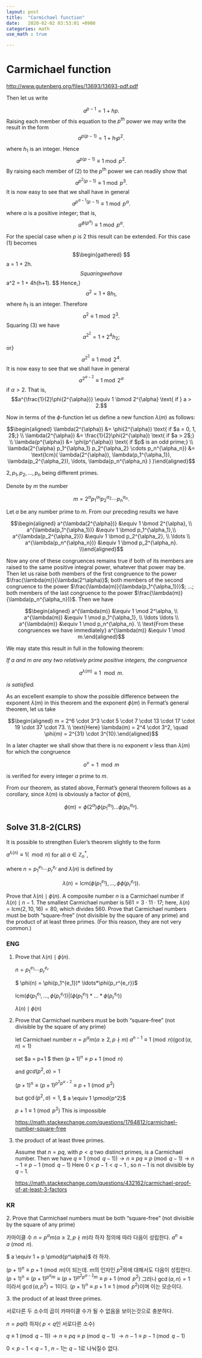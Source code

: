 ```yaml
---
layout: post
title:  "Carmichael function"
date:   2020-02-02 03:53:01 +0900
categories: math
use_math : true

---
```





Carmichael function
===================

<http://www.gutenberg.org/files/13693/13693-pdf.pdf>

Then let us write

$$a^{p-1} = 1 + hp.  $$
Raising each member of this equation to the $p^{\text{th}}$ power we may write the result in the form
$$a^{p(p-1)} = 1 + h_1p^2.  $$
where $h_1$ is an integer. Hence
$$a^{p(p-1)} \equiv 1 \bmod p^2.  $$
By raising each member of (2) to the $p^{\text{th}}$
power we can readily show that
$$a^{p^2(p-1)} \equiv 1 \bmod p^3.  $$
It is now easy to see that we shall have in general
$$a^{p^{\alpha - 1}(p-1)} \equiv 1 \bmod p^{\alpha}.  $$
where $\alpha$ is a positive integer; that is,
$$a^{\phi(p^{\alpha})} \equiv 1 \bmod p^{\alpha}.$$

For the special case when $p$ is 2 this result can be extended. For this
case (1) becomes

$$\begin{gathered}
$$ a = 1 + 2h. $$
Squaring we have
$$ a^2 = 1 + 4h(h+1). $$
Hence,}
$$ a^2 = 1+8h_1, $$
where $h_1$ is an integer. Therefore
$$ a^2 \equiv 1 \bmod 2^3. $$
Squaring (3) we have
$$ a^{2^2} = 1 + 2^4h_2; $$
or}
$$ a^{2^2} \equiv 1 \bmod 2^4. $$
It is now easy to see that we shall have in general
$$ a^{2^{\alpha-2}} \equiv 1 \bmod 2^{\alpha} $$
if $\alpha > 2$. That is,
$$a^{\frac{1}{2}\phi(2^{\alpha})} \equiv 1 \bmod 2^{\alpha} \text{ if } a > 2.$$

Now in terms of the $\phi$-function let us define a new function
$\lambda(m)$ as follows:

$$\begin{aligned}
\lambda(2^{\alpha}) &= \phi(2^{\alpha}) \text{ if $a = 0, 1, 2$;} \\
\lambda(2^{\alpha}) &= \frac{1}{2}\phi(2^{\alpha})
                                               \text{ if $a > 2$;} \\
\lambda(p^{\alpha}) &= \phi(p^{\alpha})
                                   \text{ if $p$ is an odd prime;} \\
\lambda(2^{\alpha} p_1^{\alpha_1} p_2^{\alpha_2} \cdots p_n^{\alpha_n}) 
&= \text{lcm}(
    \lambda(2^{\alpha}),
    \lambda(p_1^{\alpha_1}),
    \lambda(p_2^{\alpha_2}), \ldots, \lambda(p_n^{\alpha_n}
    )
)\end{aligned}$$

$2, p_1, p_2, \ldots, p_n$ being different primes.

Denote by $m$ the number

$$m = 2^{\alpha}p_1^{\alpha_1}p_2^{\alpha_2} \cdots p_n^{\alpha_n}.$$

Let $a$ be any number prime to $m$. From our preceding results we have

$$\begin{aligned}
a^{\lambda(2^{\alpha})}     &\equiv 1 \bmod 2^{\alpha}, \\
a^{\lambda(p_1^{\alpha_1})} &\equiv 1 \bmod p_1^{\alpha_1},\\
a^{\lambda(p_2^{\alpha_2})} &\equiv 1 \bmod p_2^{\alpha_2}, \\
\ldots \\
a^{\lambda(p_n^{\alpha_n})} &\equiv 1 \bmod p_2^{\alpha_n}. \\\end{aligned}$$

Now any one of these congruences remains true if both of its members are
raised to the same positive integral power, whatever that power may be.
Then let us raise both members of the first congruence to the power
$\frac{\lambda(m)}{\lambda(2^\alpha)}$; both members of the second
congruence to the power $\frac{\lambda(m)}{\lambda(p_1^{\alpha_1})}$;
$\ldots$; both members of the last congruence to the power
$\frac{\lambda(m)}{\lambda(p_n^{\alpha_n})}$. Then we have

$$\begin{aligned}
a^{\lambda(m)} &\equiv 1 \mod 2^\alpha, \\
a^{\lambda(m)} &\equiv 1 \mod p_1^{\alpha_1}, \\
\ldots \ldots \\
a^{\lambda(m)} &\equiv 1 \mod p_n^{\alpha_n}. \\
\text{From these congruences we have immediately}
a^{\lambda(m)} &\equiv 1 \mod m.\end{aligned}$$

We may state this result in full in the following theorem:

*If $a$ and $m$ are any two relatively prime positive integers, the
congruence*

$$a^{\lambda(m)} \equiv 1 \mod m.$$

*is satisfied.*

As an excellent example to show the possible difference between the
exponent $\lambda(m)$ in this theorem and the exponent $\phi(m)$ in
Fermat’s general theorem, let us take

$$\begin{aligned}
m = 2^6 \cdot 3^3 \cdot 5 \cdot 7 \cdot 13 \cdot 17 \cdot 19
        \cdot 37 \cdot 73. \\
\text{Here}
\lambda(m) = 2^4 \cdot 3^2, \quad \phi(m) = 2^{31} \cdot 3^{10}.\end{aligned}$$

In a later chapter we shall show that there is no exponent $\nu$ less
than $\lambda(m)$ for which the congruence

$$a^\nu = 1 \mod m$$

is verified for every integer $a$ prime to $m$.

From our theorem, as stated above, Fermat’s general theorem follows as a
corollary, since $\lambda(m)$ is obviously a factor of $\phi(m)$,

$$\phi(m) = \phi(2^\alpha) \phi(p_1^{\alpha_1}) \ldots
               \phi(p_n^{\alpha_n}).$$

Solve 31.8-2(CLRS)
------------------

It is possible to strengthen Euler’s theorem slightly to the form

$a^{\lambda(n)} \equiv 1 (\mod n)$ for all $a \in \mathbb Z_n^*$,

where $n = p_1^{e_1} \cdots p_r^{e_r}$ and $\lambda(n)$ is defined by

$$\lambda(n) = \text{lcm}(\phi(p_1^{e_1}), \ldots, \phi\phi(p_r^{e_r})).$$

Prove that $\lambda(n) \mid \phi(n)$. A composite number $n$ is a
Carmichael number if $\lambda(n) \mid n - 1$. The smallest Carmichael
number is $561 = 3 \cdot 11 \cdot 17$; here,
$\lambda(n) = \text{lcm}(2, 10, 16) = 80$, which divides $560$. Prove
that Carmichael numbers must be both “square-free” (not divisible by the
square of any prime) and the product of at least three primes. (For this
reason, they are not very common.)

### ENG

1.  Prove that $\lambda(n) \mid \phi(n)$.

    $n = p_1^{e_1} \cdots p_r^{e_r}$

    $ \phi(n) = \phi(p_1^{e_1})* \ldots*\phi(p_r^{e_r})$

    $\text{lcm}(\phi(p_1^{e_1}, \ldots, \phi(p_r^{e_r})) | (\phi(p_1^{e_1})* \ldots*\phi(p_r^{e_r}))$

    $\lambda(n) \mid \phi(n)$

2.  Prove that Carmichael numbers must be both “square-free” (not
    divisible by the square of any prime)

    let Carmichael number $n = p^\alpha m( \alpha \ge 2 ,  p \nmid m )$
    $a^{n-1} \equiv 1 \pmod{n} (\gcd(a,n) = 1)$

    set $a = p+1 $ then $(p+1)^{n} \equiv p+1 \pmod{n}$

    and $gcd(p^2,a) = 1$

    $(p+1)^{n} \equiv (p+1)^{p^2 p^{\alpha-2}} \equiv p+1 \pmod{p^2}$

    but $\gcd(p^2,a) = 1$, $ a \equiv 1 \pmod{p^2}$

    $p+1 \equiv 1 \pmod{p^2}$ This is impossible

    <https://math.stackexchange.com/questions/1764812/carmichael-number-square-free>

3.  the product of at least three primes.

    Assume that $n=pq$, with $p<q$ two distinct primes, is a Carmichael
    number. Then we have
    $q≡1 \pmod{q−1} )\rightarrow n \equiv pq \equiv p \pmod{q−1}  \rightarrow n−1 \equiv p−1 \pmod{q−1}$
    Here $0 < p−1 < q−1$ , so $n−1$ is not divisible by $q−1$.

    <https://math.stackexchange.com/questions/432162/carmichael-proof-of-at-least-3-factors>

### KR

​2. Prove that Carmichael numbers must be both “square-free” (not
divisible by the square of any prime)

카마이클 수 $n = p^\alpha m( \alpha \ge 2 ,  p \nmid m )$라 하자 정의에
따라 다음이 성립한다. $a^{n} \equiv a \pmod{n}$.

$ a \equiv 1 + p \pmod{p^\alpha}$ 라 하자.

$(p+1)^{n} \equiv p+1 \pmod{m}$이 되는데. $m$의 인자인 $p^2$와에
대해서도 다음이 성립한다.
$(p+1)^{n} \equiv (p+1)^{p^\alpha m} \equiv (p+1)^{p^2 p^{\alpha-2} m}  \equiv p+1 \pmod{p^2}$
그러나 $\gcd(a,n) = 1$ 이라서 $\gcd(a, p^2) = 1$이다.
$(p+1)^{n} \equiv p+1  \equiv 1 \pmod{p^2}$이며 이는 모순이다.

​3. the product of at least three primes.

서로다른 두 소수의 곱이 카마이클 수가 될 수 없음을 보이는것으로
충분하다.

$n=pq$라 하자( $p<q$인 서로다른 소수)

$q \equiv 1 \pmod{q - 1} )\rightarrow n \equiv pq \equiv p \pmod{q - 1}$
$\rightarrow n - 1 \equiv p - 1 \pmod{q - 1}$

$0 < p-1 < q - 1$ , $n - 1$는 $q - 1$로 나눠질수 없다.
